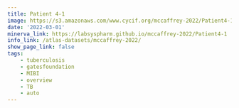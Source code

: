 ```yaml
---
title: Patient 4-1
image: https://s3.amazonaws.com/www.cycif.org/mccaffrey-2022/Patient4-1/thumbnail--default.jpg
date: '2022-03-01'
minerva_link: https://labsyspharm.github.io/mccaffrey-2022/Patient4-1
info_link: /atlas-datasets/mccaffrey-2022/
show_page_link: false
tags:
    - tuberculosis
    - gatesfoundation
    - MIBI
    - overview
    - TB
    - auto
---
```

